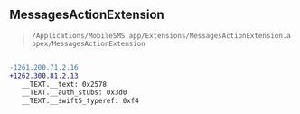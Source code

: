 ## MessagesActionExtension

> `/Applications/MobileSMS.app/Extensions/MessagesActionExtension.appex/MessagesActionExtension`

```diff

-1261.200.71.2.16
+1262.300.81.2.13
   __TEXT.__text: 0x2578
   __TEXT.__auth_stubs: 0x3d0
   __TEXT.__swift5_typeref: 0xf4

```
